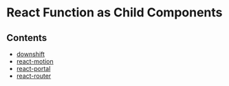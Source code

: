 # React Function as Child Components

## Contents

- [downshift](https://github.com/paypal/downshift)
- [react-motion](https://github.com/chenglou/react-motion)
- [react-portal](https://github.com/tajo/react-portal)
- [react-router](https://github.com/ReactTraining/react-router)
